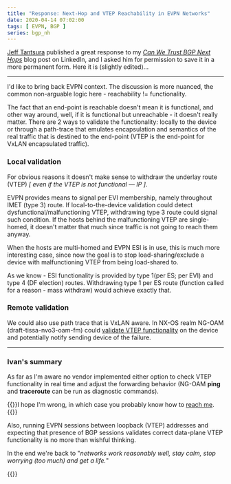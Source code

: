 ```yaml
---
title: "Response: Next-Hop and VTEP Reachability in EVPN Networks"
date: 2020-04-14 07:02:00
tags: [ EVPN, BGP ]
series: bgp_nh
---
```

[Jeff Tantsura](https://www.linkedin.com/in/jeff-tantsura-bb229b2/) published a great response to my _[Can We Trust BGP Next Hops](https://blog.ipspace.net/2020/04/can-we-trust-bgp-next-hops-part-1.html)_ blog post on LinkedIn, and I asked him for permission to save it in a more permanent form. Here it is (slightly edited)...
- - -
I'd like to bring back EVPN context. The discussion is more nuanced, the common non-arguable logic here - reachability != functionality.
<!--more-->
The fact that an end-point is reachable doesn't mean it is functional, and other way around, well, if it is functional but unreachable - it doesn't really matter. There are 2 ways to validate the functionality: locally to the device or through a path-trace that emulates encapsulation and semantics of the real traffic that is destined to the end-point (VTEP is the end-point for VxLAN encapsulated traffic).

### Local validation

For obvious reasons it doesn't make sense to withdraw the underlay route (VTEP) _[ even if the VTEP is not functional &mdash; IP ]_.

EVPN provides means to signal per EVI membership, namely throughout IMET (type 3) route. If local-to-the-device validation could detect dysfunctional/malfunctioning VTEP, withdrawing type 3 route could signal such condition. If the hosts behind the malfunctioning VTEP are single-homed, it doesn't matter that much since traffic is not going to reach them anyway.

When the hosts are multi-homed and EVPN ESI is in use, this is much more interesting case, since now the goal is to stop load-sharing/exclude a device with malfunctioning VTEP from being load-shared to.

As we know - ESI functionality is provided by type 1(per ES; per EVI) and type 4 (DF election) routes. Withdrawing type 1 per ES route (function called for a reason - mass withdraw) would achieve exactly that.

### Remote validation

We could also use path trace that is VxLAN aware. In NX-OS realm NG-OAM (draft-tissa-nvo3-oam-fm) could [validate VTEP functionality](https://www.cisco.com/c/en/us/td/docs/switches/datacenter/nexus9000/sw/92x/vxlan-92x/configuration/guide/b-cisco-nexus-9000-series-nx-os-vxlan-configuration-guide-92x/b_Cisco_Nexus_9000_Series_NX-OS_VXLAN_Configuration_Guide_9x_chapter_0110.html) on the device and potentially notify sending device of the failure.
- - -
### Ivan's summary

As far as I'm aware no vendor implemented either option to check VTEP functionality in real time and adjust the forwarding behavior (NG-OAM **ping** and **traceroute** can be run as diagnostic commands).

{{<note info>}}I hope I'm wrong, in which case you probably know how to [reach me](https://www.ipspace.net/Contact#Tech).{{</note>}}

Also, running EVPN sessions between loopback (VTEP) addresses and expecting that presence of BGP sessions validates correct data-plane VTEP functionality is no more than wishful thinking.

In the end we're back to "_networks work reasonably well, stay calm, stop worrying (too much) and get a life._"

{{<next-in-series page="/posts/2020/04/can-we-trust-bgp-next-hops-part-2.html" />}}
